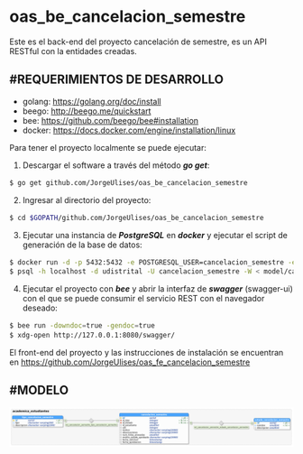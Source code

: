 # oas_be_cancelacion_semestre
Este es el back-end del proyecto cancelación de semestre, es un API RESTful con la entidades creadas.

#REQUERIMIENTOS DE DESARROLLO
-----------------------------
- golang: https://golang.org/doc/install
- beego: http://beego.me/quickstart
- bee: https://github.com/beego/bee#installation
- docker: https://docs.docker.com/engine/installation/linux

Para tener el proyecto localmente se puede ejecutar:

1) Descargar el software a través del método ***go get***:
```bash
$ go get github.com/JorgeUlises/oas_be_cancelacion_semestre
```
2) Ingresar al directorio del proyecto:
```bash
$ cd $GOPATH/github.com/JorgeUlises/oas_be_cancelacion_semestre
```
3) Ejecutar una instancia de ***PostgreSQL*** en ***docker*** y ejecutar el script de generación de la base de datos:
```bash
$ docker run -d -p 5432:5432 -e POSTGRESQL_USER=cancelacion_semestre -e POSTGRESQL_PASS=docker -e POSTGRESQL_DB=cancelacion_semestre orchardup/postgresql
$ psql -h localhost -d udistrital -U cancelacion_semestre -W < model/cancelacion_semestre.sql
```
4) Ejecutar el proyecto con ***bee*** y abrir la interfaz de ***swagger*** (swagger-ui) con el que se puede consumir el servicio REST con el navegador deseado:
```bash
$ bee run -downdoc=true -gendoc=true
$ xdg-open http://127.0.0.1:8080/swagger/
```

El front-end del proyecto y las instrucciones de instalación se encuentran en https://github.com/JorgeUlises/oas_fe_cancelacion_semestre

#MODELO
-------
![screenshot](./scripts/model/cancelacion_semestre.png)

